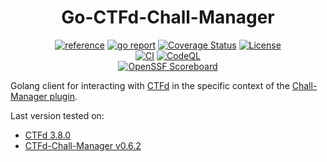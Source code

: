 <div align="center">
	<h1>Go-CTFd-Chall-Manager</h1>
	<a href="https://pkg.go.dev/github.com/ctfer-io/go-ctfdcm"><img src="https://shields.io/badge/-reference-blue?logo=go&style=for-the-badge" alt="reference"></a>
	<a href="https://goreportcard.com/report/github.com/ctfer-io/go-ctfdcm"><img src="https://goreportcard.com/badge/github.com/ctfer-io/go-ctfdcm?style=for-the-badge" alt="go report"></a>
	<a href="https://coveralls.io/github/ctfer-io/go-ctfdcm?branch=main"><img src="https://img.shields.io/coverallsCoverage/github/ctfer-io/go-ctfdcm?style=for-the-badge" alt="Coverage Status"></a>
	<a href=""><img src="https://img.shields.io/github/license/ctfer-io/go-ctfdcm?style=for-the-badge" alt="License"></a>
	<br>
	<a href="https://github.com/ctfer-io/go-ctfdcm/actions/workflows/ci.yaml"><img src="https://img.shields.io/github/actions/workflow/status/ctfer-io/go-ctfdcm/ci.yaml?style=for-the-badge&label=CI" alt="CI"></a>
	<a href="https://github.com/ctfer-io/go-ctfdcm/actions/workflows/codeql-analysis.yaml"><img src="https://img.shields.io/github/actions/workflow/status/ctfer-io/go-ctfdcm/codeql-analysis.yaml?style=for-the-badge&label=CodeQL" alt="CodeQL"></a>
	<br>
	<a href="https://securityscorecards.dev/viewer/?uri=github.com/ctfer-io/go-ctfdcm"><img src="https://img.shields.io/ossf-scorecard/github.com/ctfer-io/go-ctfdcm?label=openssf%20scorecard&style=for-the-badge" alt="OpenSSF Scoreboard"></a>
</div>

Golang client for interacting with [CTFd](https://ctfd.io/) in the specific context of the [Chall-Manager plugin](https://github.com/ctfer-io/ctfd-chall-manager).

Last version tested on:
- [CTFd 3.8.0](https://github.com/CTFd/CTFd/releases/tag/3.8.0)
- [CTFd-Chall-Manager v0.6.2](https://github.com/ctfer-io/ctfd-chall-manager/releases/tag/v0.6.2)
